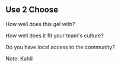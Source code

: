 ##  Use 2 Choose

How well does this gel with? <!-- .element: class="fragment" data-fragment-index="0" -->

How well does it fit your team's culture? <!-- .element: class="fragment" data-fragment-index="1" -->

Do you have local access to the community? <!-- .element: class="fragment" data-fragment-index="2" -->

Note:
Kahlil
